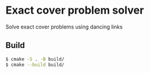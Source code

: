 # Exact cover problem solver

Solve exact cover problems using dancing links

## Build

```sh
$ cmake -S . -B build/
$ cmake --build build/
```
